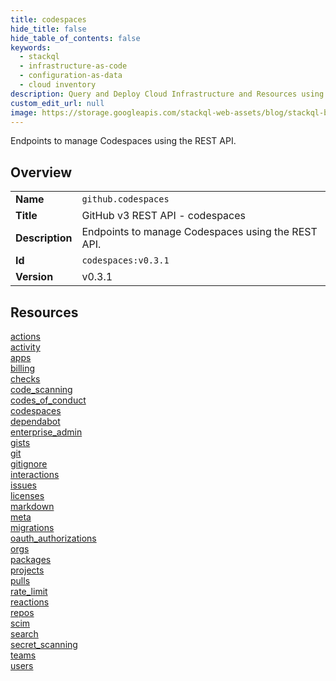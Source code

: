 ```yaml
---
title: codespaces
hide_title: false
hide_table_of_contents: false
keywords:
  - stackql
  - infrastructure-as-code
  - configuration-as-data
  - cloud inventory
description: Query and Deploy Cloud Infrastructure and Resources using SQL
custom_edit_url: null
image: https://storage.googleapis.com/stackql-web-assets/blog/stackql-blog-post-featured-image.png
---
```

Endpoints to manage Codespaces using the REST API.  
    

## Overview
<table><tbody>
<tr><td><b>Name</b></td><td><code>github.codespaces</code></td></tr>
<tr><td><b>Title</b></td><td>GitHub v3 REST API - codespaces</td></tr>
<tr><td><b>Description</b></td><td>Endpoints to manage Codespaces using the REST API.</td></tr>
<tr><td><b>Id</b></td><td><code>codespaces:v0.3.1</code></td></tr>
<tr><td><b>Version</b></td><td>v0.3.1</td></tr>
</tbody></table>

## Resources
<div class="row">
<div class="providerDocColumn">
<a href="/docs/providers/github/codespaces/actions">actions</a><br />
<a href="/docs/providers/github/codespaces/activity">activity</a><br />
<a href="/docs/providers/github/codespaces/apps">apps</a><br />
<a href="/docs/providers/github/codespaces/billing">billing</a><br />
<a href="/docs/providers/github/codespaces/checks">checks</a><br />
<a href="/docs/providers/github/codespaces/code_scanning">code_scanning</a><br />
<a href="/docs/providers/github/codespaces/codes_of_conduct">codes_of_conduct</a><br />
<a href="/docs/providers/github/codespaces/codespaces">codespaces</a><br />
<a href="/docs/providers/github/codespaces/dependabot">dependabot</a><br />
<a href="/docs/providers/github/codespaces/enterprise_admin">enterprise_admin</a><br />
<a href="/docs/providers/github/codespaces/gists">gists</a><br />
<a href="/docs/providers/github/codespaces/git">git</a><br />
<a href="/docs/providers/github/codespaces/gitignore">gitignore</a><br />
<a href="/docs/providers/github/codespaces/interactions">interactions</a><br />
<a href="/docs/providers/github/codespaces/issues">issues</a><br />
<a href="/docs/providers/github/codespaces/licenses">licenses</a><br />
</div>
<div class="providerDocColumn">
<a href="/docs/providers/github/codespaces/markdown">markdown</a><br />
<a href="/docs/providers/github/codespaces/meta">meta</a><br />
<a href="/docs/providers/github/codespaces/migrations">migrations</a><br />
<a href="/docs/providers/github/codespaces/oauth_authorizations">oauth_authorizations</a><br />
<a href="/docs/providers/github/codespaces/orgs">orgs</a><br />
<a href="/docs/providers/github/codespaces/packages">packages</a><br />
<a href="/docs/providers/github/codespaces/projects">projects</a><br />
<a href="/docs/providers/github/codespaces/pulls">pulls</a><br />
<a href="/docs/providers/github/codespaces/rate_limit">rate_limit</a><br />
<a href="/docs/providers/github/codespaces/reactions">reactions</a><br />
<a href="/docs/providers/github/codespaces/repos">repos</a><br />
<a href="/docs/providers/github/codespaces/scim">scim</a><br />
<a href="/docs/providers/github/codespaces/search">search</a><br />
<a href="/docs/providers/github/codespaces/secret_scanning">secret_scanning</a><br />
<a href="/docs/providers/github/codespaces/teams">teams</a><br />
<a href="/docs/providers/github/codespaces/users">users</a><br />
</div>
</div>
